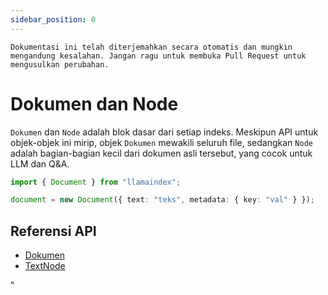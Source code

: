 ```yaml
---
sidebar_position: 0
---
```


`Dokumentasi ini telah diterjemahkan secara otomatis dan mungkin mengandung kesalahan. Jangan ragu untuk membuka Pull Request untuk mengusulkan perubahan.`

# Dokumen dan Node

`Dokumen` dan `Node` adalah blok dasar dari setiap indeks. Meskipun API untuk objek-objek ini mirip, objek `Dokumen` mewakili seluruh file, sedangkan `Node` adalah bagian-bagian kecil dari dokumen asli tersebut, yang cocok untuk LLM dan Q&A.

```typescript
import { Document } from "llamaindex";

document = new Document({ text: "teks", metadata: { key: "val" } });
```

## Referensi API

- [Dokumen](../../api/classes/Document.md)
- [TextNode](../../api/classes/TextNode.md)

"
